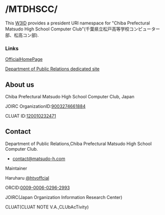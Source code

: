 # /MTDHSCC/
This [W3ID](https://w3id.org) provides a president URI namespace for "Chiba Prefectural Matsudo High School Computer Club"(千葉県立松戸高等学校コンピューター部、松高コン部).

### Links
[OfficialHomePage](https://w3id.org/MTDHSCC/homepage)

[Department of Public Relations dedicated site](https://w3id.org/MTDHSCC/public-relations)

## About us

Chiba Prefectural Matsudo High School Computer Club, Japan

JOIRC OrganizationID:[9003274661884](https://soshiki-bangou.indcs.haruharutv.jp/history.html?id=9003274661884)

CLUAT ID:[120010232471](https://clubdb.uniproject.jp/details?id=120010232471)

## Contact

Department of Public Relations,Chiba Prefectural Matsudo High School Computer Club.
* <contact@matsudo-h.com>

 Maintainer

 Haruharu [@htvoffcial](https://github.com/htvoffcial)

ORCID:[0009-0006-0296-2993](https://orcid.org/0009-0006-0296-2993)


JOIRC(Japan Organization Information Research Center)

CLUAT(CLUAT NOTE V.A.,CLUbAcTivity)

